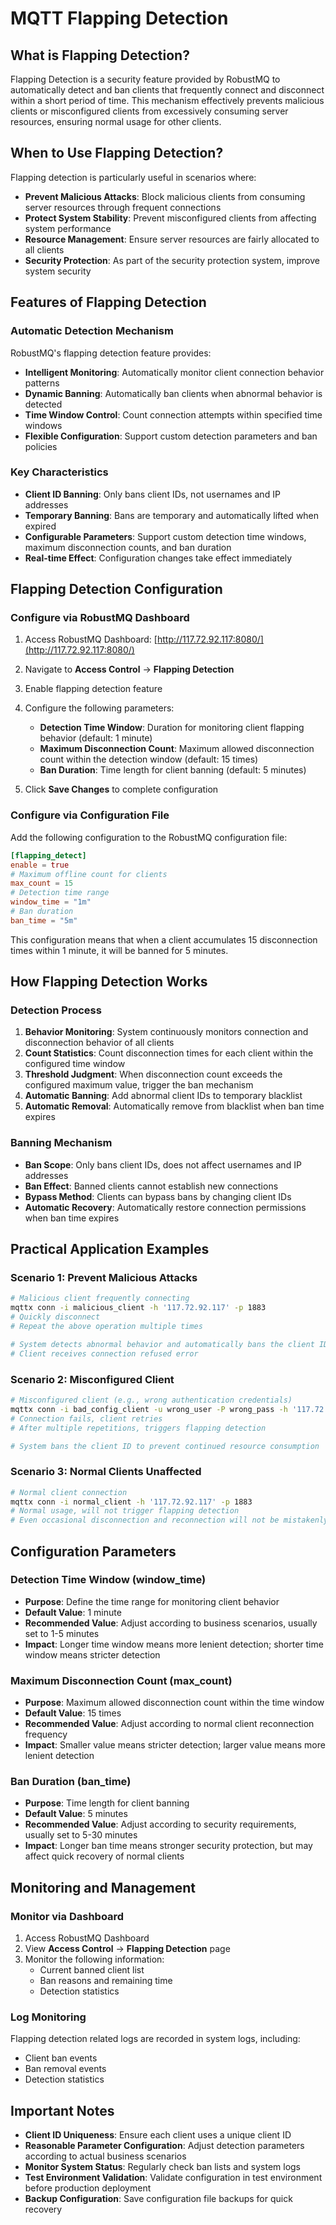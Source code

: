 # MQTT Flapping Detection

## What is Flapping Detection?

Flapping Detection is a security feature provided by RobustMQ to automatically detect and ban clients that frequently connect and disconnect within a short period of time. This mechanism effectively prevents malicious clients or misconfigured clients from excessively consuming server resources, ensuring normal usage for other clients.

## When to Use Flapping Detection?

Flapping detection is particularly useful in scenarios where:

- **Prevent Malicious Attacks**: Block malicious clients from consuming server resources through frequent connections
- **Protect System Stability**: Prevent misconfigured clients from affecting system performance
- **Resource Management**: Ensure server resources are fairly allocated to all clients
- **Security Protection**: As part of the security protection system, improve system security

## Features of Flapping Detection

### Automatic Detection Mechanism

RobustMQ's flapping detection feature provides:

- **Intelligent Monitoring**: Automatically monitor client connection behavior patterns
- **Dynamic Banning**: Automatically ban clients when abnormal behavior is detected
- **Time Window Control**: Count connection attempts within specified time windows
- **Flexible Configuration**: Support custom detection parameters and ban policies

### Key Characteristics

- **Client ID Banning**: Only bans client IDs, not usernames and IP addresses
- **Temporary Banning**: Bans are temporary and automatically lifted when expired
- **Configurable Parameters**: Support custom detection time windows, maximum disconnection counts, and ban duration
- **Real-time Effect**: Configuration changes take effect immediately

## Flapping Detection Configuration

### Configure via RobustMQ Dashboard

1. Access RobustMQ Dashboard: [http://117.72.92.117:8080/](http://117.72.92.117:8080/)
2. Navigate to **Access Control** -> **Flapping Detection**
3. Enable flapping detection feature
4. Configure the following parameters:

   - **Detection Time Window**: Duration for monitoring client flapping behavior (default: 1 minute)
   - **Maximum Disconnection Count**: Maximum allowed disconnection count within the detection window (default: 15 times)
   - **Ban Duration**: Time length for client banning (default: 5 minutes)

5. Click **Save Changes** to complete configuration

### Configure via Configuration File

Add the following configuration to the RobustMQ configuration file:

```toml
[flapping_detect]
enable = true
# Maximum offline count for clients
max_count = 15
# Detection time range
window_time = "1m"
# Ban duration
ban_time = "5m"
```

This configuration means that when a client accumulates 15 disconnection times within 1 minute, it will be banned for 5 minutes.

## How Flapping Detection Works

### Detection Process

1. **Behavior Monitoring**: System continuously monitors connection and disconnection behavior of all clients
2. **Count Statistics**: Count disconnection times for each client within the configured time window
3. **Threshold Judgment**: When disconnection count exceeds the configured maximum value, trigger the ban mechanism
4. **Automatic Banning**: Add abnormal client IDs to temporary blacklist
5. **Automatic Removal**: Automatically remove from blacklist when ban time expires

### Banning Mechanism

- **Ban Scope**: Only bans client IDs, does not affect usernames and IP addresses
- **Ban Effect**: Banned clients cannot establish new connections
- **Bypass Method**: Clients can bypass bans by changing client IDs
- **Automatic Recovery**: Automatically restore connection permissions when ban time expires

## Practical Application Examples

### Scenario 1: Prevent Malicious Attacks

```bash
# Malicious client frequently connecting
mqttx conn -i malicious_client -h '117.72.92.117' -p 1883
# Quickly disconnect
# Repeat the above operation multiple times

# System detects abnormal behavior and automatically bans the client ID
# Client receives connection refused error
```

### Scenario 2: Misconfigured Client

```bash
# Misconfigured client (e.g., wrong authentication credentials)
mqttx conn -i bad_config_client -u wrong_user -P wrong_pass -h '117.72.92.117' -p 1883
# Connection fails, client retries
# After multiple repetitions, triggers flapping detection

# System bans the client ID to prevent continued resource consumption
```

### Scenario 3: Normal Clients Unaffected

```bash
# Normal client connection
mqttx conn -i normal_client -h '117.72.92.117' -p 1883
# Normal usage, will not trigger flapping detection
# Even occasional disconnection and reconnection will not be mistakenly banned
```

## Configuration Parameters

### Detection Time Window (window_time)

- **Purpose**: Define the time range for monitoring client behavior
- **Default Value**: 1 minute
- **Recommended Value**: Adjust according to business scenarios, usually set to 1-5 minutes
- **Impact**: Longer time window means more lenient detection; shorter time window means stricter detection

### Maximum Disconnection Count (max_count)

- **Purpose**: Maximum allowed disconnection count within the time window
- **Default Value**: 15 times
- **Recommended Value**: Adjust according to normal client reconnection frequency
- **Impact**: Smaller value means stricter detection; larger value means more lenient detection

### Ban Duration (ban_time)

- **Purpose**: Time length for client banning
- **Default Value**: 5 minutes
- **Recommended Value**: Adjust according to security requirements, usually set to 5-30 minutes
- **Impact**: Longer ban time means stronger security protection, but may affect quick recovery of normal clients

## Monitoring and Management

### Monitor via Dashboard

1. Access RobustMQ Dashboard
2. View **Access Control** -> **Flapping Detection** page
3. Monitor the following information:
   - Current banned client list
   - Ban reasons and remaining time
   - Detection statistics

### Log Monitoring

Flapping detection related logs are recorded in system logs, including:

- Client ban events
- Ban removal events
- Detection statistics

## Important Notes

- **Client ID Uniqueness**: Ensure each client uses a unique client ID
- **Reasonable Parameter Configuration**: Adjust detection parameters according to actual business scenarios
- **Monitor System Status**: Regularly check ban lists and system logs
- **Test Environment Validation**: Validate configuration in test environment before production deployment
- **Backup Configuration**: Save configuration file backups for quick recovery
